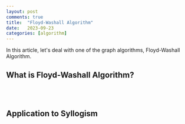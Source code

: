 ```yaml
---
layout: post
comments: true
title:  "Floyd-Washall Algorithm"
date:   2023-09-23 
categories: [algorithm]
---
```


In this article, let's deal with one of the graph algorithms, Floyd-Washall Algorithm.


## What is Floyd-Washall Algorithm?










<br><br>

## Application to Syllogism 


